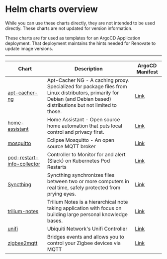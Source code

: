 # Helm charts overview

While you can use these charts directly, they are not intended to be used directly.  These charts are not updated for version information.

These charts are for used as templates for an ArgoCD Application deployment.  That deployment maintains the hints needed for Renovate to update image versions.

---

| Chart | Description | ArgoCD Manifest |
| ----- | ----------- |-----------------|
| [apt-cacher-ng](apps/apt-cacher-ng/) | Apt-Cacher NG - A caching proxy. Specialized for package files from Linux distributors, primarily for Debian (and Debian based) distributions but not limited to those. | [Link](https://github.com/reefland/ansible-k3s-argocd-renovate/tree/master/_extra_apps/apt-cacher-ng-argocd-helm) |
| [home-assistant](apps/home-assistant) | Home Assistant - Open source home automation that puts local control and privacy first.| [Link](https://github.com/reefland/ansible-k3s-argocd-renovate/tree/master/_extra_apps/home-assistant-argocd-helm) |
| [mosquitto](apps/mosquitto) | Eclipse Mosquitto - An open source MQTT broker | [Link](https://github.com/reefland/ansible-k3s-argocd-renovate/tree/master/_extra_apps/mosquitto-argocd-helm) |
| [pod-restart-info-collector](apps/pod-restart-info-collector/)| Controller to Monitor for and alert (Slack) on Kubernetes Pod Restarts | [Link](https://github.com/reefland/ansible-k3s-argocd-renovate/tree/master/_extra_apps/pod-restart-info-collector) |
| [Syncthing](apps/syncthing/)| Syncthing synchronizes files between two or more computers in real time, safely protected from prying eyes. | [Link](https://github.com/reefland/ansible-k3s-argocd-renovate/tree/master/_extra_apps/syncthing-argocd-helm) |
| [trilium-notes](apps/trilium-notes/)|Trilium Notes is a hierarchical note taking application with focus on building large personal knowledge bases.| [Link](https://github.com/reefland/ansible-k3s-argocd-renovate/tree/master/_extra_apps/trilium-notes-argocd-helm) |
| [unifi](apps/unifi) | Ubiquiti Network's Unifi Controller | [Link](https://github.com/reefland/ansible-k3s-argocd-renovate/tree/master/_extra_apps/unifi-controller-argocd-helm) |
| [zigbee2mqtt](apps/zigbee2mqtt) | Bridges events and allows you to control your Zigbee devices via MQTT | [Link](https://github.com/reefland/ansible-k3s-argocd-renovate/tree/master/_extra_apps/zigbee2mqtt-argocd-helm) |
